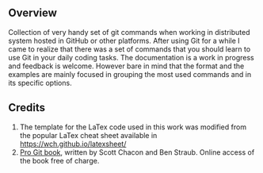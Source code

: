 ## Overview
Collection of very handy set of git commands when working in distributed system hosted in GitHub or other platforms. 
After using Git for a while I came to realize that there was a set of commands that you should learn to use Git in your daily coding tasks.
The documentation is a work in progress and feedback is welcome. However bare in mind that the format and the examples are mainly focused in grouping the most used commands and in its specific options.

## Credits
1. The template for the LaTex code used in this work was modified from the popular LaTex cheat sheet available in https://wch.github.io/latexsheet/
2. [Pro Git book](https://git-scm.com/book/en/v2), written by Scott Chacon and Ben Straub. Online access of the book free of charge.
